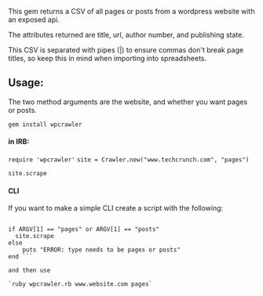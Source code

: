 
This gem returns a CSV of all pages or posts from a wordpress website with an exposed api.

The attributes returned are title, url, author number, and publishing state.

This CSV is separated with pipes (|) to ensure commas don't break page titles, so keep this in mind when importing into spreadsheets.

## Usage:

The two method arguments are the website, and whether you want pages or posts.

`gem install wpcrawler`

#### in IRB:

`require 'wpcrawler'`
`site = Crawler.new("www.techcrunch.com", "pages")`

`site.scrape`

#### CLI

If you want to make a simple CLI create a script with the following:

``` site = Crawler.new(ARGV[0], ARGV[1])

if ARGV[1] == "pages" or ARGV[1] == "posts"
  site.scrape
else
	puts "ERROR: type needs to be pages or posts"
end ```

and then use 

`ruby wpcrawler.rb www.website.com pages`


